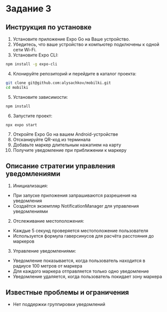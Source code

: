 # Задание 3

## Инструкция по установке

1. Установите приложение Expo Go на Ваше устройство.
2. Убедитесь, что ваше устройство и компьютер подключены к одной сети Wi-Fi.
3. Установите Expo CLI:
```bash
npm install -g expo-cli
```
4. Клонируйте репозиторий и перейдите в каталог проекта:
```bash
git clone git@github.com:alysachkov/mobilki.git
cd mobilki
```
5. Установите зависимости:
```bash
npm install
```
6. Запустите проект:
```bash
npx expo start
```
7. Откройте Expo Go на вашем Android-устройстве
8. Отсканируйте QR-код из терминала
9. Добавьте маркер длительным нажатием на карту
10. Получите уведомление при приближении к маркеру

## Описание стратегии управления уведомлениями
1. Инициализация:
 - При запуске приложения запрашиваются разрешения на уведомления
 - Создаётся экземпляр NotificationManager для управления уведомлениями
2) Отслеживание местоположения:
 - Каждые 5 секунд проверяется местоположение пользователя
 - Используется формула гаверсинусов для расчёта расстояния до маркеров
3) Управление уведомлениями:
 - Уведомление показывается, когда пользователь находится в радиусе 100 метров от маркера
 - Для каждого маркера отправляется только одно уведомление
 - Уведомление удаляется, когда пользователь покидает зону маркера

## Известные проблемы и ограничения

- Нет поддержки группировки уведомлений
